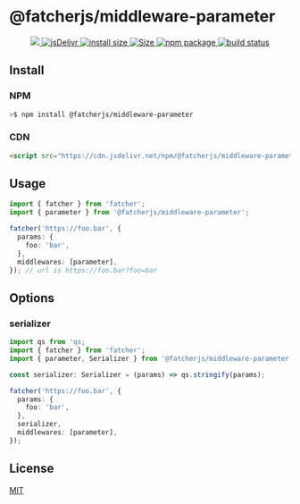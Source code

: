 # @fatcherjs/middleware-parameter

<div align="center">
  <a href="https://codecov.io/github/fatcherjs/middleware-parameter" > 
    <img src="https://codecov.io/github/fatcherjs/middleware-parameter/graph/badge.svg?token=KG7N2RC406"/> 
 </a>
  <a href="https://www.jsdelivr.com/package/npm/@fatcherjs/middleware-parameter">
    <img src="https://data.jsdelivr.com/v1/package/npm/@fatcherjs/middleware-parameter/badge?style=rounded" alt="jsDelivr">
  </a>
  <a href="https://packagephobia.com/result?p=@fatcherjs/middleware-parameter">
    <img src="https://packagephobia.com/badge?p=@fatcherjs/middleware-parameter" alt="install size">
  </a>
  <a href="https://unpkg.com/@fatcherjs/middleware-parameter">
    <img src="https://img.badgesize.io/https://unpkg.com/@fatcherjs/middleware-parameter" alt="Size">
  </a>
  <a href="https://npmjs.com/package/@fatcherjs/middleware-parameter">
    <img src="https://img.shields.io/npm/v/@fatcherjs/middleware-parameter.svg" alt="npm package">
  </a>
  <a href="https://github.com/fatcherjs/middleware-parameter/actions/workflows/ci.yml">
    <img src="https://github.com/fatcherjs/middleware-parameter/actions/workflows/ci.yml/badge.svg?branch=master" alt="build status">
  </a>
</div>

## Install

### NPM

```bash
>$ npm install @fatcherjs/middleware-parameter
```

### CDN

```html
<script src="https://cdn.jsdelivr.net/npm/@fatcherjs/middleware-parameter/dist/index.min.js"></script>
```

## Usage

```ts
import { fatcher } from 'fatcher';
import { parameter } from '@fatcherjs/middleware-parameter';

fatcher('https://foo.bar', {
  params: {
    foo: 'bar',
  },
  middlewares: [parameter],
}); // url is https://foo.bar?foo=bar
```

## Options

### serializer

```ts
import qs from 'qs;
import { fatcher } from 'fatcher';
import { parameter, Serializer } from '@fatcherjs/middleware-parameter';

const serializer: Serializer = (params) => qs.stringify(params);

fatcher('https://foo.bar', {
  params: {
    foo: 'bar',
  },
  serializer,
  middlewares: [parameter],
});
```

## License

[MIT](https://github.com/fatcherjs/middleware-parameter/blob/master/LICENSE)
